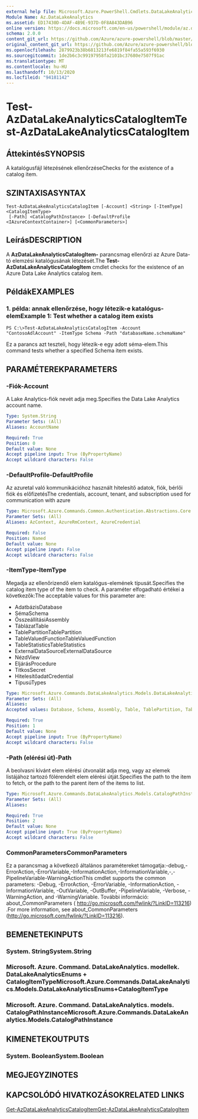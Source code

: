 ```yaml
---
external help file: Microsoft.Azure.PowerShell.Cmdlets.DataLakeAnalytics.dll-Help.xml
Module Name: Az.DataLakeAnalytics
ms.assetid: ED17430D-4DAF-4B9E-937D-0F8A843DAB96
online version: https://docs.microsoft.com/en-us/powershell/module/az.datalakeanalytics/test-azdatalakeanalyticscatalogitem
schema: 2.0.0
content_git_url: https://github.com/Azure/azure-powershell/blob/master/src/DataLakeAnalytics/DataLakeAnalytics/help/Test-AzDataLakeAnalyticsCatalogItem.md
original_content_git_url: https://github.com/Azure/azure-powershell/blob/master/src/DataLakeAnalytics/DataLakeAnalytics/help/Test-AzDataLakeAnalyticsCatalogItem.md
ms.openlocfilehash: 2879923b38b6813213fe6819f84fa55a593f6930
ms.sourcegitcommit: 1de2b6c3c99197958fa2101bc37680e7507f91ac
ms.translationtype: MT
ms.contentlocale: hu-HU
ms.lasthandoff: 10/13/2020
ms.locfileid: "94181142"
---
```

# <span data-ttu-id="4fa6e-101">Test-AzDataLakeAnalyticsCatalogItem</span><span class="sxs-lookup"><span data-stu-id="4fa6e-101">Test-AzDataLakeAnalyticsCatalogItem</span></span>

## <span data-ttu-id="4fa6e-102">Áttekintés</span><span class="sxs-lookup"><span data-stu-id="4fa6e-102">SYNOPSIS</span></span>
<span data-ttu-id="4fa6e-103">A katalógusfájl létezésének ellenőrzése</span><span class="sxs-lookup"><span data-stu-id="4fa6e-103">Checks for the existence of a catalog item.</span></span>

## <span data-ttu-id="4fa6e-104">SZINTAXISA</span><span class="sxs-lookup"><span data-stu-id="4fa6e-104">SYNTAX</span></span>

```
Test-AzDataLakeAnalyticsCatalogItem [-Account] <String> [-ItemType] <CatalogItemType>
 [-Path] <CatalogPathInstance> [-DefaultProfile <IAzureContextContainer>] [<CommonParameters>]
```

## <span data-ttu-id="4fa6e-105">Leírás</span><span class="sxs-lookup"><span data-stu-id="4fa6e-105">DESCRIPTION</span></span>
<span data-ttu-id="4fa6e-106">A **AzDataLakeAnalyticsCatalogItem-** parancsmag ellenőrzi az Azure Data-tó elemzési katalógusának létezését.</span><span class="sxs-lookup"><span data-stu-id="4fa6e-106">The **Test-AzDataLakeAnalyticsCatalogItem** cmdlet checks for the existence of an Azure Data Lake Analytics catalog item.</span></span>

## <span data-ttu-id="4fa6e-107">Példák</span><span class="sxs-lookup"><span data-stu-id="4fa6e-107">EXAMPLES</span></span>

### <span data-ttu-id="4fa6e-108">1. példa: annak ellenőrzése, hogy létezik-e katalógus-elem</span><span class="sxs-lookup"><span data-stu-id="4fa6e-108">Example 1: Test whether a catalog item exists</span></span>
```
PS C:\>Test-AzDataLakeAnalyticsCatalogItem -Account "ContosoAdlAccount" -ItemType Schema -Path "databaseName.schemaName"
```

<span data-ttu-id="4fa6e-109">Ez a parancs azt teszteli, hogy létezik-e egy adott séma-elem.</span><span class="sxs-lookup"><span data-stu-id="4fa6e-109">This command tests whether a specified Schema item exists.</span></span>

## <span data-ttu-id="4fa6e-110">PARAMÉTEREK</span><span class="sxs-lookup"><span data-stu-id="4fa6e-110">PARAMETERS</span></span>

### <span data-ttu-id="4fa6e-111">-Fiók</span><span class="sxs-lookup"><span data-stu-id="4fa6e-111">-Account</span></span>
<span data-ttu-id="4fa6e-112">A Lake Analytics-fiók nevét adja meg.</span><span class="sxs-lookup"><span data-stu-id="4fa6e-112">Specifies the Data Lake Analytics account name.</span></span>

```yaml
Type: System.String
Parameter Sets: (All)
Aliases: AccountName

Required: True
Position: 0
Default value: None
Accept pipeline input: True (ByPropertyName)
Accept wildcard characters: False
```

### <span data-ttu-id="4fa6e-113">-DefaultProfile</span><span class="sxs-lookup"><span data-stu-id="4fa6e-113">-DefaultProfile</span></span>
<span data-ttu-id="4fa6e-114">Az azuretal való kommunikációhoz használt hitelesítő adatok, fiók, bérlői fiók és előfizetés</span><span class="sxs-lookup"><span data-stu-id="4fa6e-114">The credentials, account, tenant, and subscription used for communication with azure</span></span>

```yaml
Type: Microsoft.Azure.Commands.Common.Authentication.Abstractions.Core.IAzureContextContainer
Parameter Sets: (All)
Aliases: AzContext, AzureRmContext, AzureCredential

Required: False
Position: Named
Default value: None
Accept pipeline input: False
Accept wildcard characters: False
```

### <span data-ttu-id="4fa6e-115">-ItemType</span><span class="sxs-lookup"><span data-stu-id="4fa6e-115">-ItemType</span></span>
<span data-ttu-id="4fa6e-116">Megadja az ellenőrizendő elem katalógus-elemének típusát.</span><span class="sxs-lookup"><span data-stu-id="4fa6e-116">Specifies the catalog item type of the item to check.</span></span>
<span data-ttu-id="4fa6e-117">A paraméter elfogadható értékei a következők:</span><span class="sxs-lookup"><span data-stu-id="4fa6e-117">The acceptable values for this parameter are:</span></span>
- <span data-ttu-id="4fa6e-118">Adatbázis</span><span class="sxs-lookup"><span data-stu-id="4fa6e-118">Database</span></span>
- <span data-ttu-id="4fa6e-119">Séma</span><span class="sxs-lookup"><span data-stu-id="4fa6e-119">Schema</span></span>
- <span data-ttu-id="4fa6e-120">Összeállítási</span><span class="sxs-lookup"><span data-stu-id="4fa6e-120">Assembly</span></span>
- <span data-ttu-id="4fa6e-121">Táblázat</span><span class="sxs-lookup"><span data-stu-id="4fa6e-121">Table</span></span>
- <span data-ttu-id="4fa6e-122">TablePartition</span><span class="sxs-lookup"><span data-stu-id="4fa6e-122">TablePartition</span></span>
- <span data-ttu-id="4fa6e-123">TableValuedFunction</span><span class="sxs-lookup"><span data-stu-id="4fa6e-123">TableValuedFunction</span></span>
- <span data-ttu-id="4fa6e-124">TableStatistics</span><span class="sxs-lookup"><span data-stu-id="4fa6e-124">TableStatistics</span></span>
- <span data-ttu-id="4fa6e-125">ExternalDataSource</span><span class="sxs-lookup"><span data-stu-id="4fa6e-125">ExternalDataSource</span></span>
- <span data-ttu-id="4fa6e-126">Nézd</span><span class="sxs-lookup"><span data-stu-id="4fa6e-126">View</span></span>
- <span data-ttu-id="4fa6e-127">Eljárás</span><span class="sxs-lookup"><span data-stu-id="4fa6e-127">Procedure</span></span>
- <span data-ttu-id="4fa6e-128">Titkos</span><span class="sxs-lookup"><span data-stu-id="4fa6e-128">Secret</span></span>
- <span data-ttu-id="4fa6e-129">Hitelesítőadat</span><span class="sxs-lookup"><span data-stu-id="4fa6e-129">Credential</span></span>
- <span data-ttu-id="4fa6e-130">Típusú</span><span class="sxs-lookup"><span data-stu-id="4fa6e-130">Types</span></span>

```yaml
Type: Microsoft.Azure.Commands.DataLakeAnalytics.Models.DataLakeAnalyticsEnums+CatalogItemType
Parameter Sets: (All)
Aliases:
Accepted values: Database, Schema, Assembly, Table, TablePartition, TableValuedFunction, TableStatistics, ExternalDataSource, View, Procedure, Secret, Credential, Types, Package

Required: True
Position: 1
Default value: None
Accept pipeline input: True (ByPropertyName)
Accept wildcard characters: False
```

### <span data-ttu-id="4fa6e-131">-Path (elérési út)</span><span class="sxs-lookup"><span data-stu-id="4fa6e-131">-Path</span></span>
<span data-ttu-id="4fa6e-132">A beolvasni kívánt elem elérési útvonalát adja meg, vagy az elemek listájához tartozó fölérendelt elem elérési útját.</span><span class="sxs-lookup"><span data-stu-id="4fa6e-132">Specifies the path to the item to fetch, or the path to the parent item of the items to list.</span></span>

```yaml
Type: Microsoft.Azure.Commands.DataLakeAnalytics.Models.CatalogPathInstance
Parameter Sets: (All)
Aliases:

Required: True
Position: 2
Default value: None
Accept pipeline input: True (ByPropertyName)
Accept wildcard characters: False
```

### <span data-ttu-id="4fa6e-133">CommonParameters</span><span class="sxs-lookup"><span data-stu-id="4fa6e-133">CommonParameters</span></span>
<span data-ttu-id="4fa6e-134">Ez a parancsmag a következő általános paramétereket támogatja:-debug,-ErrorAction,-ErrorVariable,-InformationAction,-InformationVariable,-,-PipelineVariable-WarningAction</span><span class="sxs-lookup"><span data-stu-id="4fa6e-134">This cmdlet supports the common parameters: -Debug, -ErrorAction, -ErrorVariable, -InformationAction, -InformationVariable, -OutVariable, -OutBuffer, -PipelineVariable, -Verbose, -WarningAction, and -WarningVariable.</span></span> <span data-ttu-id="4fa6e-135">További információ: about_CommonParameters ( http://go.microsoft.com/fwlink/?LinkID=113216) .</span><span class="sxs-lookup"><span data-stu-id="4fa6e-135">For more information, see about_CommonParameters (http://go.microsoft.com/fwlink/?LinkID=113216).</span></span>

## <span data-ttu-id="4fa6e-136">BEMENETEK</span><span class="sxs-lookup"><span data-stu-id="4fa6e-136">INPUTS</span></span>

### <span data-ttu-id="4fa6e-137">System. String</span><span class="sxs-lookup"><span data-stu-id="4fa6e-137">System.String</span></span>

### <span data-ttu-id="4fa6e-138">Microsoft. Azure. Command. DataLakeAnalytics. modellek. DataLakeAnalyticsEnums + CatalogItemType</span><span class="sxs-lookup"><span data-stu-id="4fa6e-138">Microsoft.Azure.Commands.DataLakeAnalytics.Models.DataLakeAnalyticsEnums+CatalogItemType</span></span>

### <span data-ttu-id="4fa6e-139">Microsoft. Azure. Command. DataLakeAnalytics. models. CatalogPathInstance</span><span class="sxs-lookup"><span data-stu-id="4fa6e-139">Microsoft.Azure.Commands.DataLakeAnalytics.Models.CatalogPathInstance</span></span>

## <span data-ttu-id="4fa6e-140">KIMENETEK</span><span class="sxs-lookup"><span data-stu-id="4fa6e-140">OUTPUTS</span></span>

### <span data-ttu-id="4fa6e-141">System. Boolean</span><span class="sxs-lookup"><span data-stu-id="4fa6e-141">System.Boolean</span></span>

## <span data-ttu-id="4fa6e-142">MEGJEGYZI</span><span class="sxs-lookup"><span data-stu-id="4fa6e-142">NOTES</span></span>

## <span data-ttu-id="4fa6e-143">KAPCSOLÓDÓ HIVATKOZÁSOK</span><span class="sxs-lookup"><span data-stu-id="4fa6e-143">RELATED LINKS</span></span>

[<span data-ttu-id="4fa6e-144">Get-AzDataLakeAnalyticsCatalogItem</span><span class="sxs-lookup"><span data-stu-id="4fa6e-144">Get-AzDataLakeAnalyticsCatalogItem</span></span>](./Get-AzDataLakeAnalyticsCatalogItem.md)



